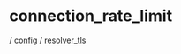# connection_rate_limit

/ [config](/reference/config/index.md) / [resolver_tls](/reference/config/config/resolver_tls/index.md) 

